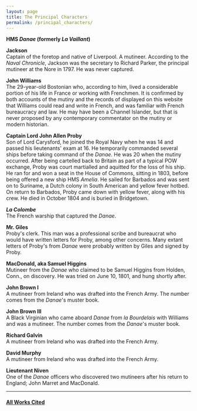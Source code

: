 ```yaml
---
layout: page
title: The Principal Characters
permalink: /principal_characters/
---
```


__HMS *Danae* (formerly *La Vaillant*)__

__Jackson__  
Captain of the foretop and native of Liverpool. A mutineer. According to the *Naval Chronicle*, Jackson was the secretary to Richard Parker, the principal mutineer at the Nore in 1797. He was never captured.

__John Williams__  
The 29-year-old Bostonian who, according to him, lived a considerable portion of his life in France or working with Frenchmen. It is confirmed by both accounts of the mutiny and the records of displayed on this website that Williams could read and write in French, and was familiar with French bureaucracy and law. He may have been a Channel Islander, but that is never proposed by any contemporary commentator on the mutiny or modern historian.

__Captain Lord John Allen Proby__  
Son of Lord Carysford, he joined the Royal Navy when he was 14 and passed his lieutenants' exam at 16. He temporarily commanded several ships before taking command of the *Danae*. He was 20 when the mutiny occurred. After being cartelled back to Britain as part of a typical POW exchange, Proby was court martialled and aquitted for the loss of his ship. He ran for and won a seat in the House of Commons, sitting in 1803, before being offered a new ship HMS *Amelia*. He sailed for Barbados and was sent on to Suriname, a Dutch colony in South American and yellow fever hotbed. On return to Barbados, Proby came down with yellow fever, along with his crew. He died in October 1804 and is buried in Bridgetown.

__*La Colombe*__  
The French warship that captured the *Danae*.

__Mr. Giles__  
Proby's clerk. This man was a professional scribe and bureaucrat who would have written letters for Proby, among other concerns. Many extant letters of Proby's from *Danae* were probably written by Giles and signed by Proby.

__MacDonald, aka Samuel Higgins__  
Mutineer from the *Danae* who claimed to be Samuel Higgins from Holden, Conn., on discovery. He was tried on June 10, 1801, and hung shortly after.

__John Brown I__  
A mutineer from Ireland who was drafted into the French Army. The number comes from the *Danae*'s muster book.

__John Brown III__  
A Black Virginian who came aboard *Danae* from *la Bourdelais* with Williams and was a mutineer. The number comes from the *Danae*'s muster book.

__Richard Galvin__  
A mutineer from Ireland who was drafted into the French Army.

__David Murphy__  
A mutineer from Ireland who was drafted into the French Army.

__Lieutenant Niven__  
One of the *Danae* officers who discovered two mutineers after his return to England; John Marret and MacDonald.

---

#### [All Works Cited](https://gyups.github.io/johnwilliams/works_cited/)
